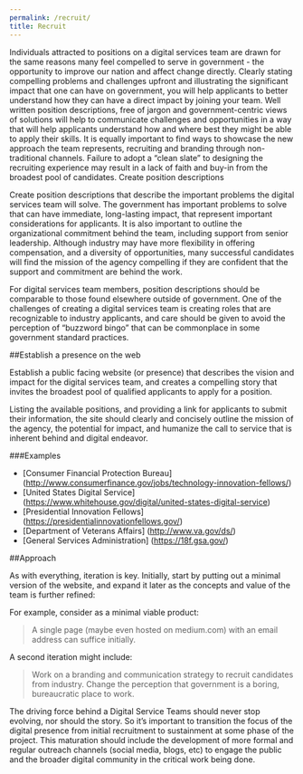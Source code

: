 ```yaml
---
permalink: /recruit/
title: Recruit
---
```

Individuals attracted to positions on a digital services team are drawn for the same reasons many feel compelled to serve in government - the opportunity to improve our nation  and affect change directly. Clearly stating compelling problems and challenges upfront and illustrating the significant impact that one can have on government, you will help applicants to better understand how they can have a direct impact by joining your team. Well written position descriptions, free of jargon and government-centric views of solutions will help to communicate challenges and opportunities in a way that will help applicants understand how and where best they might be able to apply their skills. It is equally important to find ways to showcase the new approach the team represents, recruiting and branding through non-traditional channels. Failure to adopt a “clean slate” to designing the recruiting experience may result in a lack of faith and buy-in from the broadest pool of candidates.
Create position descriptions

Create position descriptions that describe the important problems the digital services team will solve. The government has  important problems to solve that can have immediate, long-lasting impact, that represent important considerations for applicants. It is also important to outline the organizational commitment behind the team, including support from senior leadership. Although industry may have more flexibility in offering compensation, and a diversity of opportunities, many successful candidates will find the mission of the agency compelling if they are confident that the support and commitment are behind the work. 

For digital services team members, position descriptions should be comparable to those found elsewhere outside of government. One of the challenges of creating a digital services team is creating roles that are recognizable to industry applicants, and care should be given to avoid the perception of “buzzword bingo” that can be commonplace in some government standard practices.  

##Establish a presence on the web

Establish a public facing website (or presence) that describes the vision and impact for the digital services team, and creates a compelling story that invites the broadest pool of qualified applicants to apply for a position. 

Listing the available positions, and providing a link for applicants to submit their information, the site should clearly and concisely outline the mission of the agency, the potential for impact, and humanize the call to service that is inherent behind and digital endeavor. 

###Examples

* [Consumer Financial Protection Bureau] (http://www.consumerfinance.gov/jobs/technology-innovation-fellows/)
* [United States Digital Service] (https://www.whitehouse.gov/digital/united-states-digital-service)
* [Presidential Innovation Fellows] (https://presidentialinnovationfellows.gov/)
* [Department of Veterans Affairs] (http://www.va.gov/ds/)
* [General Services Administration] (https://18f.gsa.gov/)

##Approach 

As with everything, iteration is key. Initially, start by putting out a minimal version of the website, and expand it later as the concepts and value of the team is further refined: 

For example, consider as a minimal viable product: 

> A single page (maybe even hosted on medium.com) with an email address can suffice initially. 

A second iteration might include: 

> Work on a branding and communication strategy to recruit candidates from industry. Change the perception that government is a boring, bureaucratic place to work. 

The driving force behind a Digital Service Teams should never stop evolving, nor should the story. So it’s important to transition the focus of the digital presence from initial recruitment to sustainment at some phase of the project. This maturation should include the development of more formal and regular outreach channels (social media, blogs, etc) to engage the public and the broader digital community in the critical work being done.
